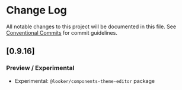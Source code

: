 # Change Log

All notable changes to this project will be documented in this file.
See [Conventional Commits](https://conventionalcommits.org) for commit guidelines.

## [0.9.16]

### Preview / Experimental

- Experimental: `@looker/components-theme-editor` package
